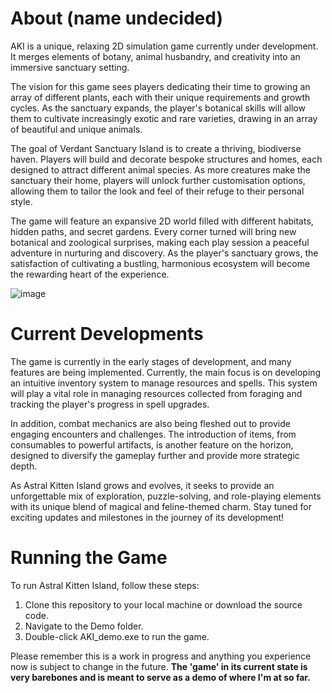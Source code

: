 # About (name undecided)
AKI is a unique, relaxing 2D simulation game currently under development. It merges elements of botany, animal husbandry, and creativity into an immersive sanctuary setting.

The vision for this game sees players dedicating their time to growing an array of different plants, each with their unique requirements and growth cycles. As the sanctuary expands, the player's botanical skills will allow them to cultivate increasingly exotic and rare varieties, drawing in an array of beautiful and unique animals.

The goal of Verdant Sanctuary Island is to create a thriving, biodiverse haven. Players will build and decorate bespoke structures and homes, each designed to attract different animal species. As more creatures make the sanctuary their home, players will unlock further customisation options, allowing them to tailor the look and feel of their refuge to their personal style.

The game will feature an expansive 2D world filled with different habitats, hidden paths, and secret gardens. Every corner turned will bring new botanical and zoological surprises, making each play session a peaceful adventure in nurturing and discovery. As the player's sanctuary grows, the satisfaction of cultivating a bustling, harmonious ecosystem will become the rewarding heart of the experience.

![image](https://github.com/phoolcmd/AKI-Game-Source/assets/121768237/e891d53a-7701-4713-b37a-38ec1b1d9328)



# Current Developments
The game is currently in the early stages of development, and many features are being implemented. Currently, the main focus is on developing an intuitive inventory system to manage resources and spells. This system will play a vital role in managing resources collected from foraging and tracking the player's progress in spell upgrades.

In addition, combat mechanics are also being fleshed out to provide engaging encounters and challenges. The introduction of items, from consumables to powerful artifacts, is another feature on the horizon, designed to diversify the gameplay further and provide more strategic depth.

As Astral Kitten Island grows and evolves, it seeks to provide an unforgettable mix of exploration, puzzle-solving, and role-playing elements with its unique blend of magical and feline-themed charm. Stay tuned for exciting updates and milestones in the journey of its development!

# Running the Game
To run Astral Kitten Island, follow these steps:

1. Clone this repository to your local machine or download the source code.
2. Navigate to the Demo folder.
3. Double-click AKI_demo.exe to run the game.

Please remember this is a work in progress and anything you experience now is subject to change in the future.
**The 'game' in its current state is very barebones and is meant to serve as a demo of where I'm at so far.**
